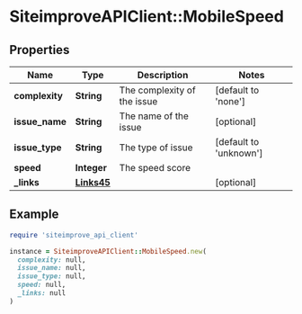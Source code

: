 # SiteimproveAPIClient::MobileSpeed

## Properties

| Name | Type | Description | Notes |
| ---- | ---- | ----------- | ----- |
| **complexity** | **String** | The complexity of the issue | [default to &#39;none&#39;] |
| **issue_name** | **String** | The name of the issue | [optional] |
| **issue_type** | **String** | The type of issue | [default to &#39;unknown&#39;] |
| **speed** | **Integer** | The speed score |  |
| **_links** | [**Links45**](Links45.md) |  | [optional] |

## Example

```ruby
require 'siteimprove_api_client'

instance = SiteimproveAPIClient::MobileSpeed.new(
  complexity: null,
  issue_name: null,
  issue_type: null,
  speed: null,
  _links: null
)
```

